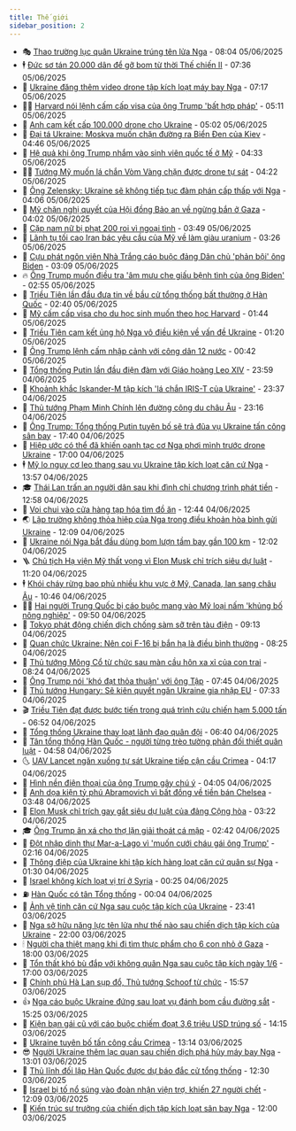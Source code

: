 ```yaml
---
title: Thế giới
sidebar_position: 2
---
```


<!-- vnexpress-the-gioi:START -->
- 🎭 [Thao trường lục quân Ukraine trúng tên lửa Nga](https://vnexpress.net/thao-truong-luc-quan-ukraine-trung-ten-lua-nga-4894793.html) - 08:04 05/06/2025
- 🕴 [Đức sơ tán 20.000 dân để gỡ bom từ thời Thế chiến II](https://vnexpress.net/duc-so-tan-20-000-dan-de-go-bom-tu-thoi-the-chien-ii-4894857.html) - 07:36 05/06/2025
- 🤭 [Ukraine đăng thêm video drone tập kích loạt máy bay Nga](https://vnexpress.net/ukraine-dang-them-video-drone-tap-kich-loat-may-bay-nga-4894803.html) - 07:17 05/06/2025
- 🧑‍💻 [Harvard nói lệnh cấm cấp visa của ông Trump &#39;bất hợp pháp&#39;](https://vnexpress.net/harvard-noi-lenh-cam-cap-visa-cua-ong-trump-bat-hop-phap-4894854.html) - 05:11 05/06/2025
- 🦏 [Anh cam kết cấp 100.000 drone cho Ukraine](https://vnexpress.net/anh-cam-ket-cap-100-000-drone-cho-ukraine-4894752.html) - 05:02 05/06/2025
- 🦒 [Đại tá Ukraine: Moskva muốn chặn đường ra Biển Đen của Kiev](https://vnexpress.net/dai-ta-ukraine-moskva-muon-chan-duong-ra-bien-den-cua-kiev-4894750.html) - 04:46 05/06/2025
- 🌈 [Hệ quả khi ông Trump nhắm vào sinh viên quốc tế ở Mỹ](https://vnexpress.net/he-qua-khi-ong-trump-nham-vao-sinh-vien-quoc-te-o-my-4894026.html) - 04:33 05/06/2025
- 🧑‍🏫 [Tướng Mỹ muốn lá chắn Vòm Vàng chặn được drone tự sát](https://vnexpress.net/tuong-my-muon-la-chan-vom-vang-chan-duoc-drone-tu-sat-4894749.html) - 04:22 05/06/2025
- 🐲 [Ông Zelensky: Ukraine sẽ không tiếp tục đàm phán cấp thấp với Nga](https://vnexpress.net/ong-zelensky-ukraine-se-khong-tiep-tuc-dam-phan-cap-thap-voi-nga-4894764.html) - 04:06 05/06/2025
- 🦒 [Mỹ chặn nghị quyết của Hội đồng Bảo an về ngừng bắn ở Gaza](https://vnexpress.net/my-chan-nghi-quyet-cua-hoi-dong-bao-an-ve-ngung-ban-o-gaza-4894659.html) - 04:02 05/06/2025
- 🐻 [Cặp nam nữ bị phạt 200 roi vì ngoại tình](https://vnexpress.net/cap-nam-nu-bi-phat-200-roi-vi-ngoai-tinh-4894702.html) - 03:49 05/06/2025
- 🚀 [Lãnh tụ tối cao Iran bác yêu cầu của Mỹ về làm giàu uranium](https://vnexpress.net/lanh-tu-toi-cao-iran-bac-yeu-cau-cua-my-ve-lam-giau-uranium-4894723.html) - 03:26 05/06/2025
- 🥰 [Cựu phát ngôn viên Nhà Trắng cáo buộc đảng Dân chủ &#39;phản bội&#39; ông Biden](https://vnexpress.net/cuu-phat-ngon-vien-nha-trang-cao-buoc-dang-dan-chu-phan-boi-ong-biden-4894686.html) - 03:09 05/06/2025
- 🔥 [Ông Trump muốn điều tra &#39;âm mưu che giấu bệnh tình của ông Biden&#39;](https://vnexpress.net/ong-trump-muon-dieu-tra-am-muu-che-giau-benh-tinh-cua-ong-biden-4894734.html) - 02:55 05/06/2025
- 🥳 [Triều Tiên lần đầu đưa tin về bầu cử tổng thống bất thường ở Hàn Quốc](https://vnexpress.net/trieu-tien-lan-dau-dua-tin-ve-bau-cu-tong-thong-bat-thuong-o-han-quoc-4894701.html) - 02:40 05/06/2025
- 💼 [Mỹ cấm cấp visa cho du học sinh muốn theo học Harvard](https://vnexpress.net/my-cam-cap-visa-cho-du-hoc-sinh-muon-theo-hoc-harvard-4894669.html) - 01:44 05/06/2025
- 🤡 [Triều Tiên cam kết ủng hộ Nga vô điều kiện về vấn đề Ukraine](https://vnexpress.net/trieu-tien-cam-ket-ung-ho-nga-vo-dieu-kien-ve-van-de-ukraine-4894650.html) - 01:20 05/06/2025
- 🌁 [Ông Trump lệnh cấm nhập cảnh với công dân 12 nước](https://vnexpress.net/ong-trump-lenh-cam-nhap-canh-voi-cong-dan-12-nuoc-4894657.html) - 00:42 05/06/2025
- 🤩 [Tổng thống Putin lần đầu điện đàm với Giáo hoàng Leo XIV](https://vnexpress.net/tong-thong-putin-lan-dau-dien-dam-voi-giao-hoang-leo-xiv-4894654.html) - 23:59 04/06/2025
- 🎉 [Khoảnh khắc Iskander-M tập kích &#39;lá chắn IRIS-T của Ukraine&#39;](https://vnexpress.net/khoanh-khac-iskander-m-tap-kich-la-chan-iris-t-cua-ukraine-4894606.html) - 23:37 04/06/2025
- 🎉 [Thủ tướng Phạm Minh Chính lên đường công du châu Âu](https://vnexpress.net/thu-tuong-pham-minh-chinh-len-duong-cong-du-chau-au-4894450.html) - 23:16 04/06/2025
- 🌁 [Ông Trump: Tổng thống Putin tuyên bố sẽ trả đũa vụ Ukraine tấn công sân bay](https://vnexpress.net/ong-trump-tong-thong-putin-tuyen-bo-se-tra-dua-vu-ukraine-tan-cong-san-bay-4894634.html) - 17:40 04/06/2025
- 🌊 [Hiệp ước có thể đã khiến oanh tạc cơ Nga phơi mình trước drone Ukraine](https://vnexpress.net/hiep-uoc-co-the-da-khien-oanh-tac-co-nga-phoi-minh-truoc-drone-ukraine-4894494.html) - 17:00 04/06/2025
- 🕴 [Mỹ lo nguy cơ leo thang sau vụ Ukraine tập kích loạt căn cứ Nga](https://vnexpress.net/my-lo-nguy-co-leo-thang-sau-vu-ukraine-tap-kich-loat-can-cu-nga-4894596.html) - 13:57 04/06/2025
- 🎓 [Thái Lan trấn an người dân sau khi đình chỉ chương trình phát tiền](https://vnexpress.net/thai-lan-tran-an-nguoi-dan-sau-khi-dinh-chi-chuong-trinh-phat-tien-4893726.html) - 12:58 04/06/2025
- 🦩 [Voi chui vào cửa hàng tạp hóa tìm đồ ăn](https://vnexpress.net/voi-chui-vao-cua-hang-tap-hoa-tim-do-an-4894583.html) - 12:44 04/06/2025
- 🌏 [Lập trường không thỏa hiệp của Nga trong điều khoản hòa bình gửi Ukraine](https://vnexpress.net/lap-truong-khong-thoa-hiep-cua-nga-trong-dieu-khoan-hoa-binh-gui-ukraine-4894233.html) - 12:09 04/06/2025
- 🌋 [Ukraine nói Nga bắt đầu dùng bom lượn tầm bay gần 100 km](https://vnexpress.net/ukraine-noi-nga-bat-dau-dung-bom-luon-tam-bay-gan-100-km-4894447.html) - 12:02 04/06/2025
- 🪜 [Chủ tịch Hạ viện Mỹ thất vọng vì Elon Musk chỉ trích siêu dự luật](https://vnexpress.net/chu-tich-ha-vien-my-that-vong-vi-elon-musk-chi-trich-sieu-du-luat-4894495.html) - 11:20 04/06/2025
- 🕴 [Khói cháy rừng bao phủ nhiều khu vực ở Mỹ, Canada, lan sang châu Âu](https://vnexpress.net/khoi-chay-rung-bao-phu-nhieu-khu-vuc-o-my-canada-lan-sang-chau-au-4894462.html) - 10:46 04/06/2025
- 🧑‍🏫 [Hai người Trung Quốc bị cáo buộc mang vào Mỹ loại nấm &#39;khủng bố nông nghiệp&#39;](https://vnexpress.net/hai-nguoi-trung-quoc-bi-cao-buoc-mang-vao-my-loai-nam-khung-bo-nong-nghiep-4894347.html) - 09:50 04/06/2025
- 🌮 [Tokyo phát động chiến dịch chống sàm sỡ trên tàu điện](https://vnexpress.net/tokyo-phat-dong-chien-dich-chong-sam-so-tren-tau-dien-4894299.html) - 09:13 04/06/2025
- 🚦 [Quan chức Ukraine: Nên coi F-16 bị bắn hạ là điều bình thường](https://vnexpress.net/quan-chuc-ukraine-nen-coi-f-16-bi-ban-ha-la-dieu-binh-thuong-4894432.html) - 08:25 04/06/2025
- 💫 [Thủ tướng Mông Cổ từ chức sau màn cầu hôn xa xỉ của con trai](https://vnexpress.net/thu-tuong-mong-co-tu-chuc-sau-man-cau-hon-xa-xi-cua-con-trai-4894391.html) - 08:24 04/06/2025
- 🤡 [Ông Trump nói &#39;khó đạt thỏa thuận&#39; với ông Tập](https://vnexpress.net/ong-trump-noi-kho-dat-thoa-thuan-voi-ong-tap-4894428.html) - 07:45 04/06/2025
- 🦣 [Thủ tướng Hungary: Sẽ kiên quyết ngăn Ukraine gia nhập EU](https://vnexpress.net/thu-tuong-hungary-se-kien-quyet-ngan-ukraine-gia-nhap-eu-4894273.html) - 07:33 04/06/2025
- 🎬 [Triều Tiên đạt được bước tiến trong quá trình cứu chiến hạm 5.000 tấn](https://vnexpress.net/trieu-tien-dat-duoc-buoc-tien-trong-qua-trinh-cuu-chien-ham-5-000-tan-4894316.html) - 06:52 04/06/2025
- 🎉 [Tổng thống Ukraine thay loạt lãnh đạo quân đội](https://vnexpress.net/tong-thong-ukraine-thay-loat-lanh-dao-quan-doi-4894232.html) - 06:40 04/06/2025
- 🎡 [Tân tổng thống Hàn Quốc - người từng trèo tường phản đối thiết quân luật](https://vnexpress.net/tan-tong-thong-han-quoc-nguoi-tung-treo-tuong-phan-doi-thiet-quan-luat-4894229.html) - 04:58 04/06/2025
- 🌜 [UAV Lancet ngăn xuồng tự sát Ukraine tiếp cận cầu Crimea](https://vnexpress.net/uav-lancet-ngan-xuong-tu-sat-ukraine-tiep-can-cau-crimea-4894221.html) - 04:17 04/06/2025
- 🎡 [Hình nền điện thoại của ông Trump gây chú ý](https://vnexpress.net/hinh-nen-dien-thoai-cua-ong-trump-gay-chu-y-4894250.html) - 04:05 04/06/2025
- 🤗 [Anh dọa kiện tỷ phú Abramovich vì bất đồng về tiền bán Chelsea](https://vnexpress.net/anh-doa-kien-ty-phu-abramovich-vi-bat-dong-ve-tien-ban-chelsea-4894281.html) - 03:48 04/06/2025
- 🦩 [Elon Musk chỉ trích gay gắt siêu dự luật của đảng Cộng hòa](https://vnexpress.net/elon-musk-chi-trich-gay-gat-sieu-du-luat-cua-dang-cong-hoa-4894218.html) - 03:22 04/06/2025
- 🎓 [Ông Trump ân xá cho thợ lặn giải thoát cá mập](https://vnexpress.net/ong-trump-an-xa-cho-tho-lan-giai-thoat-ca-map-4894258.html) - 02:42 04/06/2025
- 🌁 [Đột nhập dinh thự Mar-a-Lago vì &#39;muốn cưới cháu gái ông Trump&#39;](https://vnexpress.net/dot-nhap-dinh-thu-mar-a-lago-vi-muon-cuoi-chau-gai-ong-trump-4894246.html) - 02:16 04/06/2025
- 🤩 [Thông điệp của Ukraine khi tập kích hàng loạt căn cứ quân sự Nga](https://vnexpress.net/thong-diep-cua-ukraine-khi-tap-kich-hang-loat-can-cu-quan-su-nga-4893705.html) - 01:30 04/06/2025
- 👹 [Israel không kích loạt vị trí ở Syria](https://vnexpress.net/israel-khong-kich-loat-vi-tri-o-syria-4894214.html) - 00:25 04/06/2025
- ⛽️ [Hàn Quốc có tân Tổng thống](https://vnexpress.net/han-quoc-co-tan-tong-thong-4894212.html) - 00:04 04/06/2025
- 🚀 [Ảnh vệ tinh căn cứ Nga sau cuộc tập kích của Ukraine](https://vnexpress.net/anh-ve-tinh-can-cu-nga-sau-cuoc-tap-kich-cua-ukraine-4894202.html) - 23:41 03/06/2025
- 🎡 [Nga sở hữu năng lực tên lửa như thế nào sau chiến dịch tập kích của Ukraine](https://vnexpress.net/nga-so-huu-nang-luc-ten-lua-nhu-the-nao-sau-chien-dich-tap-kich-cua-ukraine-4893942.html) - 22:00 03/06/2025
- 🕯 [Người cha thiệt mạng khi đi tìm thực phẩm cho 6 con nhỏ ở Gaza](https://vnexpress.net/nguoi-cha-thiet-mang-khi-di-tim-thuc-pham-cho-6-con-nho-o-gaza-4893805.html) - 18:00 03/06/2025
- 🐻 [Tổn thất khó bù đắp với không quân Nga sau cuộc tập kích ngày 1/6](https://vnexpress.net/ton-that-kho-bu-dap-voi-khong-quan-nga-sau-cuoc-tap-kich-ngay-1-6-4893823.html) - 17:00 03/06/2025
- 🚦 [Chính phủ Hà Lan sụp đổ, Thủ tướng Schoof từ chức](https://vnexpress.net/chinh-phu-ha-lan-sup-do-thu-tuong-schoof-tu-chuc-4894184.html) - 15:57 03/06/2025
- 👍 [Nga cáo buộc Ukraine đứng sau loạt vụ đánh bom cầu đường sắt](https://vnexpress.net/nga-cao-buoc-ukraine-dung-sau-loat-vu-danh-bom-cau-duong-sat-4894168.html) - 15:25 03/06/2025
- 🚀 [Kiện bạn gái cũ với cáo buộc chiếm đoạt 3,6 triệu USD trúng số](https://vnexpress.net/kien-ban-gai-cu-voi-cao-buoc-chiem-doat-3-6-trieu-usd-trung-so-4894124.html) - 14:15 03/06/2025
- 🌮 [Ukraine tuyên bố tấn công cầu Crimea](https://vnexpress.net/ukraine-tuyen-bo-tan-cong-cau-crimea-4894152.html) - 13:14 03/06/2025
- 😎 [Người Ukraine thêm lạc quan sau chiến dịch phá hủy máy bay Nga](https://vnexpress.net/nguoi-ukraine-them-lac-quan-sau-chien-dich-pha-huy-may-bay-nga-4893748.html) - 13:01 03/06/2025
- 🐲 [Thủ lĩnh đối lập Hàn Quốc được dự báo đắc cử tổng thống](https://vnexpress.net/thu-linh-doi-lap-han-quoc-duoc-du-bao-dac-cu-tong-thong-4894149.html) - 12:30 03/06/2025
- 💫 [Israel bị tố nổ súng vào đoàn nhận viện trợ, khiến 27 người chết](https://vnexpress.net/israel-bi-to-no-sung-vao-doan-nhan-vien-tro-khien-27-nguoi-chet-4894045.html) - 12:09 03/06/2025
- 👀 [Kiến trúc sư trưởng của chiến dịch tập kích loạt sân bay Nga](https://vnexpress.net/kien-truc-su-truong-cua-chien-dich-tap-kich-loat-san-bay-nga-4893510.html) - 12:00 03/06/2025<!-- vnexpress-the-gioi:END -->